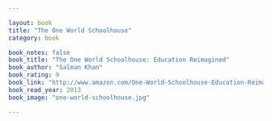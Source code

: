 ```yaml
---

layout: book
title: "The One World Schoolhouse"
category: book

book_notes: false
book_title: "The One World Schoolhouse: Education Reimagined"
book_author: "Salman Khan"
book_rating: 9
book_link: "http://www.amazon.com/One-World-Schoolhouse-Education-Reimagined/dp/1455508373/"
book_read_year: 2013
book_image: "one-world-schoolhouse.jpg"

---
```

